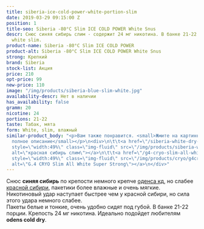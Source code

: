 ```yaml
---
title: siberia-ice-cold-power-white-portion-slim
date: 2019-03-29 09:15:00 Z
position: 1
title-seo: Siberia -80°C Slim ICE COLD POWER White Snus
descr: Снюс синяя сибирь слим - содержит 24 мг никотина. В банке 21-22 порция. Порции
  white slim.
product-name: Siberia -80°C Slim ICE COLD POWER
product-alt: Siberia -80°C Slim ICE COLD POWER White Snus
strong: Крепкий
brand: Siberia
stock-list: Акция
price: 210
opt-price: 99
new-price: 110
image: "/img/products/siberia-blue-slim-white.jpg"
availability-descr: Нет в наличии
has_availability: false
gramm: 20
nicotine: 24
portions: 21-22
taste: Табак, мята
form: White, slim, влажный
similar-product_body: "<p>Вам также понравится. <small>Жмите на картинки и читайте
  полное описание</small></p>\n<div>\n\t\t<a href=\"/siberia-white-dry-slim\"><img
  style=\"width:49%\" class=\"img-fluid\" src=\"/img/products/siberia-white-dry-slim/siberia-red-white-dry-slim.jpg\"
  alt=\"красная сибирь слим\"></a>\n\t\t<a href=\"/g4-cryo-slim-all-white-super-strong\"><img
  style=\"width:49%\" class=\"img-fluid\" src=\"/img/products/cryo/g4cryo-snus.jpg\"
  alt=\"G.4 CRYO Slim All White Super Strong\"></a>\n</div>"
---
```


Снюс **синяя сибирь** по крепости немного крепче [оденса кд](/odens-cold-dry), но слабее [красной сибири](/siberia-white-dry-slim), пакетики более влажные и очень мягкие.<br>
Никотиновый удар наступает быстрее чем у красной сибири, но сила этого удара немного слабее.<br>
Пакеты белые и тонкие, очень удобно сидят под губой. В банке 21-22 порции. Крепость 24 мг никотина.
Идеально подойдет любителям **odens cold dry**.
